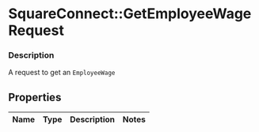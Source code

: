 # SquareConnect::GetEmployeeWageRequest

### Description

A request to get an `EmployeeWage`

## Properties
Name | Type | Description | Notes
------------ | ------------- | ------------- | -------------


